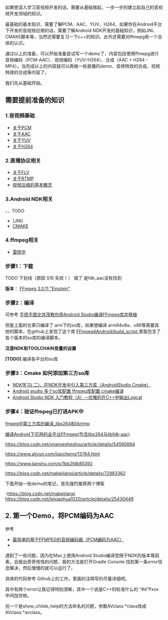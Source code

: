 如果想深入学习音视频开发的话，需要从基础做起，一步一步的建立起自己的音视频开发领域的知识。

最基础的基本知识，需要了解PCM、AAC、YUV、H264，如果你在Android平台下开发的音视频应用的话，需要了解Android NDK开发的基础知识，例如JNI、CMAKE脚本等，当然还需要复习一下c++的知识。此外还需要对ffmepg有一个总体的认识。

通过以上的准备，可以开始准备尝试写一个demo了，内容包括使用ffmepg进行音频编码（PCM-AAC）、视频编码（YUV-H264）、合成（AAC + H264 - MP4）。当完成以上的内容就可以再做一些直播的demo、音频特效的合成、视频特效的合成等内容了。

我们先从基础开始。


## 需要提前准备的知识

### 1.音视频基础

- [关于PCM](https://github.com/sparkfengbo/AndroidNotes/blob/master/%E9%9F%B3%E8%A7%86%E9%A2%91%E5%A4%84%E7%90%86/PCM.md)
- [关于AAC](https://github.com/sparkfengbo/AndroidNotes/blob/master/%E9%9F%B3%E8%A7%86%E9%A2%91%E5%A4%84%E7%90%86/AAC.md)
- [关于YUV](https://github.com/sparkfengbo/AndroidNotes/blob/master/%E9%9F%B3%E8%A7%86%E9%A2%91%E5%A4%84%E7%90%86/YUV.md)
- [关于H264](https://github.com/sparkfengbo/AndroidNotes/blob/master/%E9%9F%B3%E8%A7%86%E9%A2%91%E5%A4%84%E7%90%86/H264.md)


### 2.直播协议相关

- [关于FLV](https://github.com/sparkfengbo/AndroidNotes/blob/master/%E9%9F%B3%E8%A7%86%E9%A2%91%E5%A4%84%E7%90%86/FLV.md)
- [关于RTMP](https://github.com/sparkfengbo/AndroidNotes/blob/master/%E9%9F%B3%E8%A7%86%E9%A2%91%E5%A4%84%E7%90%86/RTMP.md)
- [视频压缩的基本概念](https://github.com/sparkfengbo/AndroidNotes/blob/master/%E9%9F%B3%E8%A7%86%E9%A2%91%E5%A4%84%E7%90%86/%E8%A7%86%E9%A2%91%E5%8E%8B%E7%BC%A9%E7%9A%84%E5%9F%BA%E6%9C%AC%E6%A6%82%E5%BF%B5.md)


### 3.Android NDK相关

、、TODO

- [JNI]
- [CMAKE]()

### 4.ffmpeg相关

- [雷晓华]()



### 步骤1：下载


TODO 下划线（原因  S16 失败！）  错了 是fdk_aac没有找到


**版本**： [FFmpeg 3.0.11 "Einstein"](http://ffmpeg.org/download.html#releases)




### 步骤2：编译


可参考 [手把手图文并茂教你用Android Studio编译FFmpeg库并移植](https://blog.csdn.net/hejjunlin/article/details/52661331)

但是上面的文章只编译了 arm下的so库，如果想编译 arm64v8a、x86等需要其他的脚本，在github上发现了这个库 [FFmpeg4Android/build_script](https://github.com/mabeijianxi/FFmpeg4Android),里面包含了各个版本的so库的编译脚本。

**注意NDK和TOOLCHAIN变量的设置**

**[TODO]** 编译各平台的so库

### 步骤3：Cmake 如何添加第三方so库

- [NDK学习( 二)，在NDK开发中引入第三方库（AndroidStudio Cmake）](https://blog.csdn.net/mxw3755/article/details/56676923)
- [Android studio 多个so库配置 ffmpeg库配置 cmake编译](https://blog.csdn.net/m0_37677536/article/details/78561085)
- [Android Studio NDK 入门教程（4）--优雅的在C++中输出Logcat](https://blog.csdn.net/venusic/article/details/52294815)


### 步骤4：验证ffmpeg已打进APK中



[fmpeg中第三方库的编译_libx264和librtmp
](https://blog.csdn.net/jiandanjiuhao_88/article/details/54694029)

[编译Android下可用的全平台FFmpeg(包含libx264与libfdk-aac)](https://blog.csdn.net/mabeijianxi/article/details/74544879)

https://blog.csdn.net/vnanyesheshou/article/details/54560684


https://www.aliyun.com/jiaocheng/13764.html

https://www.jianshu.com/p/1bb2fdb85392

https://blog.csdn.net/mabeijianxi/article/details/72983362


下面开始一些demo的笔记，首先强烈推荐两个博客


-https://blog.csdn.net/mabeijianxi
https://blog.csdn.net/leixiaohua1020/article/details/25430449

## 2. 第一个Demo，将PCM编码为AAC

参考

- [最简单的基于FFMPEG的音频编码器（PCM编码为AAC）](https://blog.csdn.net/leixiaohua1020/article/details/25430449)
- []()



遇到了一些问题，因为在Mac上使用Android Studio编译受限于NDK的版本等因素，会报出奇奇怪怪的问题，我的方法是打开Gradle Console 找到第一条error信息解决，然后慢慢的就可以运行了。

具体的代码参考 Github上的工作，里面的注释写的尽量详细吧。

其中有两个error让我记得特别清晰，其中一个说是C++的标准什么的 “#d”Pxxx   中间加空格。

另一个是show_childe_help的方法命名的问题，参数AVclass *class改成 AVclass *avclass。